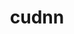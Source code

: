 ---
title: "cudnn"
layout: cache
categories: [package, develop]
meta: {"versions": ["8.4.0.27-11.6", "8.7.0.84-11.8"], "compilers": ["gcc@=11.1.0", "gcc@=11.3.0", "gcc@=7.3.1"], "oss": ["amzn2", "ubuntu20.04", "ubuntu22.04"], "platforms": ["linux"], "targets": ["ivybridge", "ppc64le", "x86_64_v3"], "stacks": ["e4s", "e4s-power", "ml-linux-x86_64-cuda", "root"], "num_specs": 14, "num_specs_by_stack": {"root": 14, "ml-linux-x86_64-cuda": 4, "e4s-power": 2, "e4s": 2}}
spec_details: [{"hash": "v62csi2xc54z75hhq65bwlfwqzfw6gfi", "compiler": "gcc@=7.3.1", "versions": ["8.4.0.27-11.6"], "os": "amzn2", "platform": "linux", "target": "ivybridge", "variants": ["build_system=generic"], "stacks": ["root"], "size": "-", "tarball": "https://binaries.spack.io/develop/build_cache/linux-amzn2-ivybridge/gcc-7.3.1/cudnn-8.4.0.27-11.6/linux-amzn2-ivybridge-gcc-7.3.1-cudnn-8.4.0.27-11.6-v62csi2xc54z75hhq65bwlfwqzfw6gfi.spack"}, {"hash": "7ad5ftnch7kcpmf75njsum6tilxczilj", "compiler": "gcc@=7.3.1", "versions": ["8.4.0.27-11.6"], "os": "amzn2", "platform": "linux", "target": "ivybridge", "variants": ["build_system=generic"], "stacks": ["root"], "size": "-", "tarball": "https://binaries.spack.io/develop/build_cache/linux-amzn2-ivybridge/gcc-7.3.1/cudnn-8.4.0.27-11.6/linux-amzn2-ivybridge-gcc-7.3.1-cudnn-8.4.0.27-11.6-7ad5ftnch7kcpmf75njsum6tilxczilj.spack"}, {"hash": "aqm3cqoggbju5oemz7whzuwmpc73wc7j", "compiler": "gcc@=7.3.1", "versions": ["8.4.0.27-11.6"], "os": "amzn2", "platform": "linux", "target": "x86_64_v3", "variants": ["build_system=generic"], "stacks": ["root"], "size": "-", "tarball": "https://binaries.spack.io/develop/build_cache/linux-amzn2-x86_64_v3/gcc-7.3.1/cudnn-8.4.0.27-11.6/linux-amzn2-x86_64_v3-gcc-7.3.1-cudnn-8.4.0.27-11.6-aqm3cqoggbju5oemz7whzuwmpc73wc7j.spack"}, {"hash": "dlvaviycneytnblrdkci6nyrotgihamt", "compiler": "gcc@=7.3.1", "versions": ["8.4.0.27-11.6"], "os": "amzn2", "platform": "linux", "target": "x86_64_v3", "variants": [], "stacks": ["root"], "size": "-", "tarball": "https://binaries.spack.io/develop/build_cache/linux-amzn2-x86_64_v3/gcc-7.3.1/cudnn-8.4.0.27-11.6/linux-amzn2-x86_64_v3-gcc-7.3.1-cudnn-8.4.0.27-11.6-dlvaviycneytnblrdkci6nyrotgihamt.spack"}, {"hash": "yjpiszqizt5wiwtwdnfizzlhu2chkb3g", "compiler": "gcc@=7.3.1", "versions": ["8.4.0.27-11.6"], "os": "amzn2", "platform": "linux", "target": "x86_64_v3", "variants": ["build_system=generic"], "stacks": ["root", "ml-linux-x86_64-cuda"], "size": "-", "tarball": "https://binaries.spack.io/develop/build_cache/linux-amzn2-x86_64_v3/gcc-7.3.1/cudnn-8.4.0.27-11.6/linux-amzn2-x86_64_v3-gcc-7.3.1-cudnn-8.4.0.27-11.6-yjpiszqizt5wiwtwdnfizzlhu2chkb3g.spack"}, {"hash": "c4e676vy27wb2dj5s5dnhjptdibsxfqg", "compiler": "gcc@=7.3.1", "versions": ["8.4.0.27-11.6"], "os": "amzn2", "platform": "linux", "target": "x86_64_v3", "variants": ["build_system=generic"], "stacks": ["root", "ml-linux-x86_64-cuda"], "size": "-", "tarball": "https://binaries.spack.io/develop/build_cache/linux-amzn2-x86_64_v3/gcc-7.3.1/cudnn-8.4.0.27-11.6/linux-amzn2-x86_64_v3-gcc-7.3.1-cudnn-8.4.0.27-11.6-c4e676vy27wb2dj5s5dnhjptdibsxfqg.spack"}, {"hash": "xtnogx7ivaq43srmtxnt4nve352gfbbh", "compiler": "gcc@=7.3.1", "versions": ["8.4.0.27-11.6"], "os": "amzn2", "platform": "linux", "target": "x86_64_v3", "variants": [], "stacks": ["root"], "size": "-", "tarball": "https://binaries.spack.io/develop/build_cache/linux-amzn2-x86_64_v3/gcc-7.3.1/cudnn-8.4.0.27-11.6/linux-amzn2-x86_64_v3-gcc-7.3.1-cudnn-8.4.0.27-11.6-xtnogx7ivaq43srmtxnt4nve352gfbbh.spack"}, {"hash": "ogehjaneuqmjkblgzkkp4shuatqh633o", "compiler": "gcc@=7.3.1", "versions": ["8.4.0.27-11.6"], "os": "amzn2", "platform": "linux", "target": "x86_64_v3", "variants": ["build_system=generic"], "stacks": ["root"], "size": "-", "tarball": "https://binaries.spack.io/develop/build_cache/linux-amzn2-x86_64_v3/gcc-7.3.1/cudnn-8.4.0.27-11.6/linux-amzn2-x86_64_v3-gcc-7.3.1-cudnn-8.4.0.27-11.6-ogehjaneuqmjkblgzkkp4shuatqh633o.spack"}, {"hash": "dsjbwfliqxk7i3tsodqwetezncsyiezy", "compiler": "gcc@=11.1.0", "versions": ["8.4.0.27-11.6"], "os": "ubuntu20.04", "platform": "linux", "target": "ppc64le", "variants": ["build_system=generic"], "stacks": ["e4s-power", "root"], "size": "-", "tarball": "https://binaries.spack.io/develop/build_cache/linux-ubuntu20.04-ppc64le/gcc-11.1.0/cudnn-8.4.0.27-11.6/linux-ubuntu20.04-ppc64le-gcc-11.1.0-cudnn-8.4.0.27-11.6-dsjbwfliqxk7i3tsodqwetezncsyiezy.spack"}, {"hash": "k7bpsuxysu4a4z6uedfdu4kv2icabev5", "compiler": "gcc@=11.1.0", "versions": ["8.7.0.84-11.8"], "os": "ubuntu20.04", "platform": "linux", "target": "ppc64le", "variants": ["build_system=generic"], "stacks": ["e4s-power", "root"], "size": "-", "tarball": "https://binaries.spack.io/develop/build_cache/linux-ubuntu20.04-ppc64le/gcc-11.1.0/cudnn-8.7.0.84-11.8/linux-ubuntu20.04-ppc64le-gcc-11.1.0-cudnn-8.7.0.84-11.8-k7bpsuxysu4a4z6uedfdu4kv2icabev5.spack"}, {"hash": "brmf75rwpvgdxy55rsfakke7broug4la", "compiler": "gcc@=11.1.0", "versions": ["8.4.0.27-11.6"], "os": "ubuntu20.04", "platform": "linux", "target": "x86_64_v3", "variants": ["build_system=generic"], "stacks": ["e4s", "root"], "size": "-", "tarball": "https://binaries.spack.io/develop/build_cache/linux-ubuntu20.04-x86_64_v3/gcc-11.1.0/cudnn-8.4.0.27-11.6/linux-ubuntu20.04-x86_64_v3-gcc-11.1.0-cudnn-8.4.0.27-11.6-brmf75rwpvgdxy55rsfakke7broug4la.spack"}, {"hash": "rr4wfkqjrtheaqkc3nrckhyw2onbcj7b", "compiler": "gcc@=11.1.0", "versions": ["8.7.0.84-11.8"], "os": "ubuntu20.04", "platform": "linux", "target": "x86_64_v3", "variants": ["build_system=generic"], "stacks": ["e4s", "root"], "size": "-", "tarball": "https://binaries.spack.io/develop/build_cache/linux-ubuntu20.04-x86_64_v3/gcc-11.1.0/cudnn-8.7.0.84-11.8/linux-ubuntu20.04-x86_64_v3-gcc-11.1.0-cudnn-8.7.0.84-11.8-rr4wfkqjrtheaqkc3nrckhyw2onbcj7b.spack"}, {"hash": "xcoyhfsyrp7fwct732iuzouc6ozni2mj", "compiler": "gcc@=11.3.0", "versions": ["8.7.0.84-11.8"], "os": "ubuntu22.04", "platform": "linux", "target": "x86_64_v3", "variants": ["build_system=generic"], "stacks": ["root", "ml-linux-x86_64-cuda"], "size": "-", "tarball": "https://binaries.spack.io/develop/build_cache/linux-ubuntu22.04-x86_64_v3/gcc-11.3.0/cudnn-8.7.0.84-11.8/linux-ubuntu22.04-x86_64_v3-gcc-11.3.0-cudnn-8.7.0.84-11.8-xcoyhfsyrp7fwct732iuzouc6ozni2mj.spack"}, {"hash": "4rppd2wjz3o3gw6aihymyondcobhct66", "compiler": "gcc@=11.3.0", "versions": ["8.4.0.27-11.6"], "os": "ubuntu22.04", "platform": "linux", "target": "x86_64_v3", "variants": ["build_system=generic"], "stacks": ["root", "ml-linux-x86_64-cuda"], "size": "-", "tarball": "https://binaries.spack.io/develop/build_cache/linux-ubuntu22.04-x86_64_v3/gcc-11.3.0/cudnn-8.4.0.27-11.6/linux-ubuntu22.04-x86_64_v3-gcc-11.3.0-cudnn-8.4.0.27-11.6-4rppd2wjz3o3gw6aihymyondcobhct66.spack"}]
---